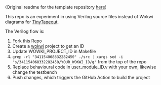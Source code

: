 (Original readme for the template repository [here](https://github.com/mattvenn/wokwi-verilog-gds-test/blob/main/README.md))

This repo is an experiment in using Verilog source files instead of Wokwi diagrams for [TinyTapeout](tinytapeout.com).

The Verilog flow is:

1) Fork this Repo
2) Create a [wokwi](https://wokwi.com/projects/339800239192932947) project to get an ID
3) Update WOWKI_PROJECT_ID in Makefile
4) `grep -rl "341154068332282450" ./src | xargs sed -i "s/341154068332282450/YOUR_WOKWI_ID/g"` from the top of the repo
5) Replace behavioural code in user_module_ID.v with your own, likewise change the testbench
6) Push changes, which triggers the GitHub Action to build the project
